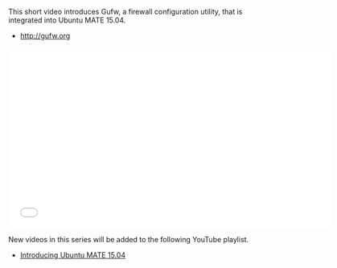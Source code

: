 <!-- 
.. title: Gufw in Ubuntu MATE 15.04
.. slug: Gufw-in-ubuntu-mate-vivid-vervet
.. date: 2015-03-12 19:39:00 UTC
.. tags: Ubuntu,MATE,Features,Vivid
.. link: https://www.youtube.com/watch?v=FBaFL6UnDAE
.. description: 
.. type: text
.. author: Martin Wimpress
-->

This short video introduces Gufw, a firewall configuration utility, that is integrated into Ubuntu MATE 15.04.

  * <http://gufw.org>

<div align="center">
<iframe width="640" height="360" src="//www.youtube.com/embed/FBaFL6UnDAE" frameborder="0" allowfullscreen></iframe>
</div>

New videos in this series will be added to the following YouTube playlist.

  * [Introducing Ubuntu MATE 15.04](//www.youtube.com/playlist?list=PLE6KGGrWCFf0-7sVeKHpddNGUPCYTclBR)
